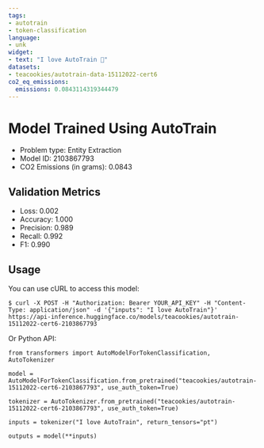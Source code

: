 ```yaml
---
tags:
- autotrain
- token-classification
language:
- unk
widget:
- text: "I love AutoTrain 🤗"
datasets:
- teacookies/autotrain-data-15112022-cert6
co2_eq_emissions:
  emissions: 0.0843114319344479
---
```


# Model Trained Using AutoTrain

- Problem type: Entity Extraction
- Model ID: 2103867793
- CO2 Emissions (in grams): 0.0843

## Validation Metrics

- Loss: 0.002
- Accuracy: 1.000
- Precision: 0.989
- Recall: 0.992
- F1: 0.990

## Usage

You can use cURL to access this model:

```
$ curl -X POST -H "Authorization: Bearer YOUR_API_KEY" -H "Content-Type: application/json" -d '{"inputs": "I love AutoTrain"}' https://api-inference.huggingface.co/models/teacookies/autotrain-15112022-cert6-2103867793
```

Or Python API:

```
from transformers import AutoModelForTokenClassification, AutoTokenizer

model = AutoModelForTokenClassification.from_pretrained("teacookies/autotrain-15112022-cert6-2103867793", use_auth_token=True)

tokenizer = AutoTokenizer.from_pretrained("teacookies/autotrain-15112022-cert6-2103867793", use_auth_token=True)

inputs = tokenizer("I love AutoTrain", return_tensors="pt")

outputs = model(**inputs)
```